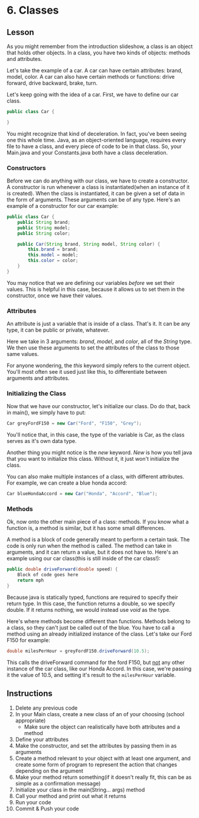 # 6. Classes

## Lesson

As you might remember from the introduction slideshow, a class is an object that holds other objects. In a class, you have two kinds of objects: methods and attributes. 

Let's take the example of a car. A car can have certain attributes: brand, model, color. A car can also have certain methods or functions: drive forward, drive backward, brake, turn. 

Let's keep going with the idea of a car. First, we have to define our car class. 
```java
public class Car {

}
```
You might recognize that kind of deceleration. In fact, you've been seeing one this whole time. Java, as an object-oriented language, requires every file to have a class, and every piece of code to be in that class. So, your Main.java and your Constants.java both have a class deceleration. 

### Constructors

Before we can do anything with our class, we have to create a constructor. A constructor is run whenever a class is instantiated(when an instance of it is created). When the class is instantiated, it can be given a set of data in the form of arguments. These arguments can be of any type.
Here's an example of a constructor for our car example:
```java
public class Car {
    public String brand;
    public String model;
    public String color;

    public Car(String brand, String model, String color) {
        this.brand = brand;
        this.model = model;
        this.color = color;
    }
}
```
You may notice that we are defining our variables *before* we set their values. This is helpful in this case, because it allows us to set them in the constructor, once we have their values.

### Attributes

An attribute is just a variable that is inside of a class. That's it. It can be any type, it can be public or private, whatever. 

Here we take in 3 arguments: *brand*, *model*, and *color*, all of the *String* type. We then use these arguments to set the attributes of the class to those same values. 

For anyone wondering, the *this* keyword simply refers to the current object. You'll most often see it used just like this, to differentiate between arguments and attributes. 

### Initializing the Class

Now that we have our constructor, let's initialize our class. Do do that, back in main(), we simply have to put:
```java
Car greyFordF150 = new Car("Ford", "F150", "Grey");
```
You'll notice that, in this case, the type of the variable is Car, as the class serves as it's own data type. 

Another thing you might notice is the *new* keyword. *New* is how you tell java that you want to initialize this class. Without it, it just won't initialize the class. 

You can also make multiple instances of a class, with different attributes. For example, we can create a blue honda accord:
```java
Car blueHondaAccord = new Car("Honda", "Accord", "Blue");
```

### Methods

Ok, now onto the other main piece of a class: methods. If you know what a function is, a method is similar, but it has some small differences.

A method is a block of code generally meant to perform a certain task. The code is only run when the method is called. The method can take in arguments, and it can return a value, but it does not have to. Here's an example using our car class(this is still inside of the car class!):
```java
public double driveForward(double speed) {
    Block of code goes here
    return mph
}
```
Because java is statically typed, functions are required to specify their return type. In this case, the function returns a double, so we specify double. If it returns nothing, we would instead use *void* as the type.

Here's where methods become different than functions. Methods belong to a class, so they can't just be called out of the blue. You have to call a method using an already initialized instance of the class. Let's take our Ford F150 for example:
```java
double milesPerHour = greyFordF150.driveForward(10.5);
```
This calls the driveForward command for the ford F150, but <u>not</u> any other instance of the car class, like our Honda Accord. In this case, we're passing it the value of 10.5, and setting it's result to the `milesPerHour` variable.

## Instructions

1. Delete any previous code
2. In your Main class, create a new class of an of your choosing (school appropriate)
   - Make sure the object can realistically have both attributes and a method
3. Define your attributes
4. Make the constructor, and set the attributes by passing them in as arguments
5. Create a method relevant to your object with at least one argument, and create some form of program to represent the action that changes depending on the argument
6. Make your method return something(if it doesn't really fit, this can be as simple as a confirmation message)
7. Initialize your class in the main(String... args) method
8. Call your method and print out what it returns
9. Run your code
10. Commit & Push your code